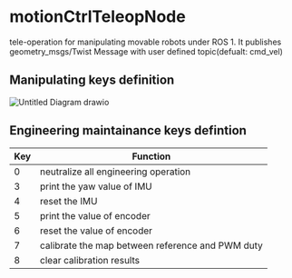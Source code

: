 # motionCtrlTeleopNode
tele-operation for manipulating movable robots under ROS 1. It publishes geometry_msgs/Twist Message with user defined topic(defualt: cmd_vel)

## Manipulating keys definition
![Untitled Diagram drawio](https://user-images.githubusercontent.com/72239958/202851886-e404eafc-dae1-488b-bbb4-356eb4cca441.png)

## Engineering maintainance keys defintion
| Key | Function                                         |
|-----|--------------------------------------------------|
| 0   | neutralize all engineering operation             |
| 3   | print the yaw value of IMU                       |
| 4   | reset the IMU                                    |
| 5   | print the value of encoder                       |
| 6   | reset the value of encoder                       |
| 7   | calibrate the map between reference and PWM duty |
| 8   | clear calibration results                        |
